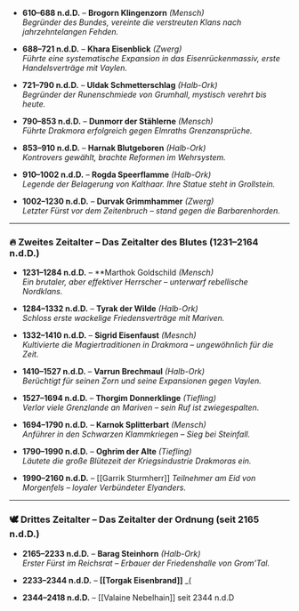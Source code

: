 - **610–688 n.d.D.** – **Brogorn Klingenzorn** _(Mensch)_  
    _Begründer des Bundes, vereinte die verstreuten Klans nach jahrzehntelangen Fehden._
    
- **688–721 n.d.D.** – **Khara Eisenblick** _(Zwerg)_  
    _Führte eine systematische Expansion in das Eisenrückenmassiv, erste Handelsverträge mit Vaylen._
    
- **721–790 n.d.D.** – **Uldak Schmetterschlag** _(Halb-Ork)_  
    _Begründer der Runenschmiede von Grumhall, mystisch verehrt bis heute._
    
- **790–853 n.d.D.** – **Dunmorr der Stählerne** _(Mensch)_  
    _Führte Drakmora erfolgreich gegen Elmraths Grenzansprüche._
    
- **853–910 n.d.D.** – **Harnak Blutgeboren** _(Halb-Ork)_  
    _Kontrovers gewählt, brachte Reformen im Wehrsystem._
    
- **910–1002 n.d.D.** – **Rogda Speerflamme** _(Halb-Ork)_  
    _Legende der Belagerung von Kalthaar. Ihre Statue steht in Grollstein._
    
- **1002–1230 n.d.D.** – **Durvak Grimmhammer** _(Zwerg)_  
    _Letzter Fürst vor dem Zeitenbruch – stand gegen die Barbarenhorden._
    

---

### 🔥 **Zweites Zeitalter – Das Zeitalter des Blutes (1231–2164 n.d.D.)**

- **1231–1284 n.d.D.** – **Marthok Goldschild _(Mensch)_  
    _Ein brutaler, aber effektiver Herrscher – unterwarf rebellische Nordklans._
    
- **1284–1332 n.d.D.** – **Tyrak der Wilde** _(Halb-Ork)_  
    _Schloss erste wackelige Friedensverträge mit Mariven._
    
- **1332–1410 n.d.D.** – **Sigrid Eisenfaust** _(Mesnch)_  
    _Kultivierte die Magiertraditionen in Drakmora – ungewöhnlich für die Zeit._
    
- **1410–1527 n.d.D.** – **Varrun Brechmaul** _(Halb-Ork)_  
    _Berüchtigt für seinen Zorn und seine Expansionen gegen Vaylen._
    
- **1527–1694 n.d.D.** – **Thorgim Donnerklinge** _(Tiefling)_  
    _Verlor viele Grenzlande an Mariven – sein Ruf ist zwiegespalten._
    
- **1694–1790 n.d.D.** – **Karnok Splitterbart** _(Mensch)_  
    _Anführer in den Schwarzen Klammkriegen – Sieg bei Steinfall._
    
- **1790–1990 n.d.D.** – **Oghrim der Alte** _(Tiefling)_  
    _Läutete die große Blütezeit der Kriegsindustrie Drakmoras ein._
    
- **1990–2160 n.d.D.** –   [[Garrik Sturmherr]]
    _Teilnehmer am Eid von Morgenfels – loyaler Verbündeter Elyanders._
    

---

### 🕊️ **Drittes Zeitalter – Das Zeitalter der Ordnung (seit 2165 n.d.D.)**

- **2165–2233 n.d.D.** – **Barag Steinhorn** _(Halb-Ork)_  
    _Erster Fürst im Reichsrat – Erbauer der Friedenshalle von Grom’Tal._
    
- **2233–2344 n.d.D.** – **[[Torgak Eisenbrand]]** _(
    
- **2344–2418 n.d.D.** – [[Valaine Nebelhain]] seit 2344 n.d.D
